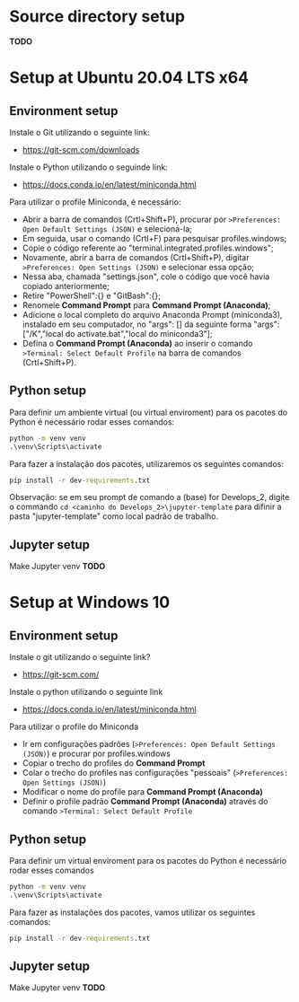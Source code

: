 # Source directory setup

**TODO**

# Setup at Ubuntu 20.04 LTS x64

## Environment setup

Instale o Git utilizando o seguinte link:
- https://git-scm.com/downloads

Instale o Python utilizando o seguinde link:
- https://docs.conda.io/en/latest/miniconda.html

Para utilizar o profile Miniconda, é necessário:
- Abrir a barra de comandos (Crtl+Shift+P), procurar por `>Preferences: Open Default Settings (JSON)` e selecioná-la;
- Em seguida, usar o comando (Crtl+F) para pesquisar profiles.windows;
- Copie o código referente ao "terminal.integrated.profiles.windows";
- Novamente, abrir a barra de comandos (Crtl+Shift+P), digitar `>Preferences: Open Settings (JSON)` e selecionar essa opção;
- Nessa aba, chamada "settings.json", cole o código que você havia copiado anteriormente;
- Retire "PowerShell":{} e "GitBash":{};
- Renomeie **Command Prompt** para **Command Prompt (Anaconda)**;
- Adicione o local completo do arquivo Anaconda Prompt (miniconda3), instalado em seu computador, no "args": [] da seguinte forma "args":["/K","local do activate.bat","local do miniconda3"];
- Defina o **Command Prompt (Anaconda)** ao inserir o comando `>Terminal: Select Default Profile` na barra de comandos (Crtl+Shift+P).


## Python setup

Para definir um ambiente virtual (ou virtual enviroment) para os pacotes do Python é necessário rodar esses comandos:

```bat
python -m venv venv
.\venv\Scripts\activate 
```

Para fazer a instalação dos pacotes, utilizaremos os seguintes comandos:

```bat
pip install -r dev-requirements.txt
```
Observação: se em seu prompt de comando a (base) for Develops_2, digite o commando `cd <caminho do Develops_2>\jupyter-template` para difinir a pasta "jupyter-template" como local padrão de trabalho.

## Jupyter setup

Make Jupyter venv **TODO**

# Setup at Windows 10

## Environment setup

Instale o git utilizando o seguinte link?
- https://git-scm.com/

Instale o python utilizando o seguinte link
- https://docs.conda.io/en/latest/miniconda.html

Para utilizar o profile do Miniconda
- Ir em configurações padrões (`>Preferences: Open Default Settings (JSON)`) e procurar por profiles.windows
- Copiar o trecho do profiles do **Command Prompt**
- Colar o trecho do profiles nas configurações "pessoais" (`>Preferences: Open Settings (JSON)`)
- Modificar o nome do profile para **Command Prompt (Anaconda)**
- Definir o profile padrão **Command Prompt (Anaconda)** através do comando `>Terminal: Select Default Profile`

## Python setup

Para definir um virtual enviroment para os pacotes do Python é necessário rodar esses comandos
```bat
python -m venv venv
.\venv\Scripts\activate
```

Para fazer as instalações dos pacotes, vamos utilizar os seguintes comandos:
```bat
pip install -r dev-requirements.txt
```


## Jupyter setup

Make Jupyter venv **TODO**
